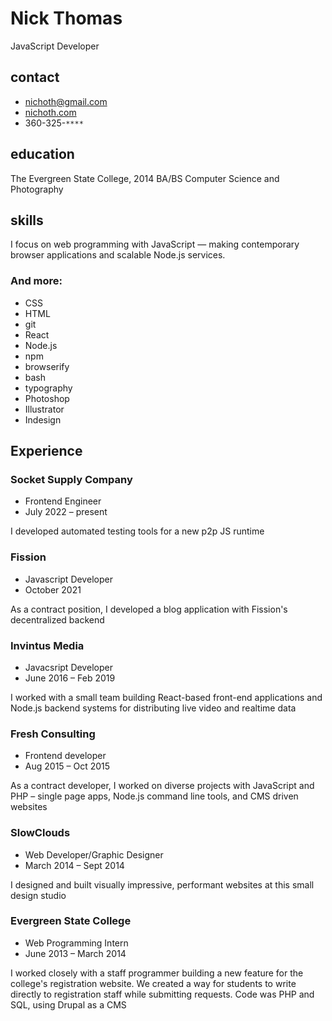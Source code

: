 # Nick Thomas
JavaScript Developer

<div class="col-left">

## contact
* nichoth@gmail.com
* [nichoth.com](https://nichoth.com/)
* 360-325-`****`

## education
The Evergreen State College, 2014
BA/BS Computer Science and Photography

## skills
I focus on web programming with JavaScript — making contemporary browser applications and scalable Node.js services.
### And more:
* CSS
* HTML
* git
* React
* Node.js
* npm
* browserify
* bash
* typography
* Photoshop
* Illustrator
* Indesign
</div>

<div class="col-right">

## Experience

### Socket Supply Company
* Frontend Engineer
* July 2022 – present

I developed automated testing tools for a new p2p JS runtime

### Fission
* Javascript Developer
* October 2021

As a contract position, I developed a blog application with Fission's decentralized backend

### Invintus Media
* Javacsript Developer
* June 2016 – Feb 2019

I worked with a small team building React-based front-end applications and Node.js backend systems for distributing live video and realtime data

### Fresh Consulting
* Frontend developer
* Aug 2015 – Oct 2015

As a contract developer, I worked on diverse projects with JavaScript and PHP – single page apps, Node.js command line tools, and CMS driven websites

### SlowClouds
* Web Developer/Graphic Designer
* March 2014 – Sept 2014

I designed and built visually impressive, performant websites at this small design studio

### Evergreen State College
* Web Programming Intern
* June 2013 – March 2014

I worked closely with a staff programmer building a new feature for the college's registration website. We created a way for students to write directly to registration staff while submitting requests. Code was PHP and SQL, using Drupal as a CMS
</div>

